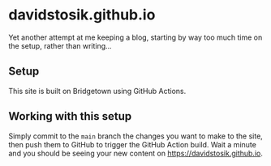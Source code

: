 # davidstosik.github.io

Yet another attempt at me keeping a blog, starting by way too much time on the setup, rather than writing...

## Setup

This site is built on Bridgetown using GitHub Actions.

## Working with this setup

Simply commit to the `main` branch the changes you want to make to the site, then push them to GitHub to trigger the GitHub Action build.
Wait a minute and you should be seeing your new content on https://davidstosik.github.io.
